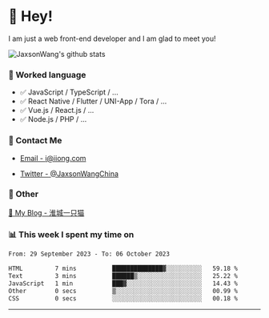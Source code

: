 # 👋 Hey!

I am just a web front-end developer and I am glad to meet you!

![JaxsonWang's github stats](https://github-readme-stats.vercel.app/api?username=JaxsonWang&&show_icons=true&&title_color=1abc9c&&icon_color=1abc9c)


### 📝 Worked language

- ✅ JavaScript / TypeScript / ...
- ✅ React Native / Flutter / UNI-App / Tora / ...
- ✅ Vue.js / React.js / ...
- ✅ Node.js / PHP / ...

### 📮 Contact Me

- [Email - i@iiong.com](mailto:i@iiong.com)

- [Twitter - @JaxsonWangChina](https://twitter.com/JaxsonWangChina)

### 🤪 Other

[📌 My Blog - 淮城一只猫](https://iiong.com)

### 📊 This week I spent my time on

<!--START_SECTION:waka-->

```txt
From: 29 September 2023 - To: 06 October 2023

HTML         7 mins          ██████████████▓░░░░░░░░░░   59.18 %
Text         3 mins          ██████▒░░░░░░░░░░░░░░░░░░   25.22 %
JavaScript   1 min           ███▓░░░░░░░░░░░░░░░░░░░░░   14.43 %
Other        0 secs          ▒░░░░░░░░░░░░░░░░░░░░░░░░   00.99 %
CSS          0 secs          ░░░░░░░░░░░░░░░░░░░░░░░░░   00.18 %
```

<!--END_SECTION:waka-->

---
